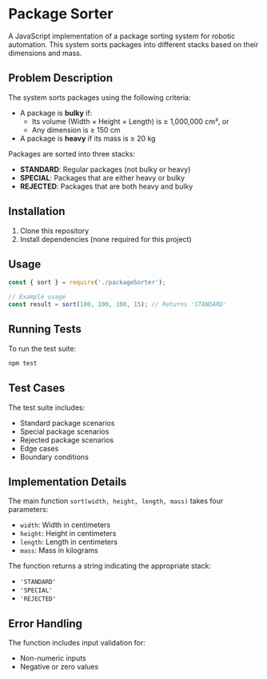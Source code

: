 # Package Sorter

A JavaScript implementation of a package sorting system for robotic automation. This system sorts packages into different stacks based on their dimensions and mass.

## Problem Description

The system sorts packages using the following criteria:

- A package is **bulky** if:
  - Its volume (Width × Height × Length) is ≥ 1,000,000 cm³, or
  - Any dimension is ≥ 150 cm
- A package is **heavy** if its mass is ≥ 20 kg

Packages are sorted into three stacks:
- **STANDARD**: Regular packages (not bulky or heavy)
- **SPECIAL**: Packages that are either heavy or bulky
- **REJECTED**: Packages that are both heavy and bulky

## Installation

1. Clone this repository
2. Install dependencies (none required for this project)

## Usage

```javascript
const { sort } = require('./packageSorter');

// Example usage
const result = sort(100, 100, 100, 15); // Returns 'STANDARD'
```

## Running Tests

To run the test suite:

```bash
npm test
```

## Test Cases

The test suite includes:
- Standard package scenarios
- Special package scenarios
- Rejected package scenarios
- Edge cases
- Boundary conditions

## Implementation Details

The main function `sort(width, height, length, mass)` takes four parameters:
- `width`: Width in centimeters
- `height`: Height in centimeters
- `length`: Length in centimeters
- `mass`: Mass in kilograms

The function returns a string indicating the appropriate stack:
- `'STANDARD'`
- `'SPECIAL'`
- `'REJECTED'`

## Error Handling

The function includes input validation for:
- Non-numeric inputs
- Negative or zero values
